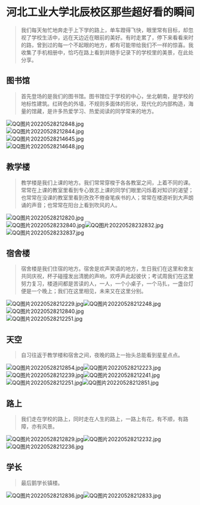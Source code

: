 # 河北工业大学北辰校区那些超好看的瞬间
> 我们每天匆忙地奔走于上下学的路上，单车蹬得飞快，眼里常有目标，却忽视了学校生活中，远在天边近在眼前的美好。有时走累了，停下来看看来时的路，曾到过的每一个不起眼的地方，都有可能带给我们不一样的惊喜。我收集了手机相册中，恰巧在路上看到并随手记录下的学校里的美景，在此处分享。

## 图书馆
> 首先登场的是我们的图书馆。图书馆位于学校的中心，坐北朝南，是学校的地标性建筑。红砖色的外墙，不规则多面体的形状，现代化的内部构造，海量的馆藏，是许多热爱学习、热爱阅读的同学常来的地方。

![QQ图片20220528212848.jpg](https://cdn.nlark.com/yuque/0/2022/jpeg/12444177/1653746748126-73f51d57-5cc6-4da2-bce4-764e943f4c11.jpeg#clientId=ue688e08a-5fb2-4&crop=0&crop=0&crop=1&crop=1&from=drop&id=u11ec5e7f&margin=%5Bobject%20Object%5D&name=QQ%E5%9B%BE%E7%89%8720220528212848.jpg&originHeight=2736&originWidth=3648&originalType=binary&ratio=1&rotation=0&showTitle=false&size=1101667&status=done&style=none&taskId=ufcbdd66c-5876-4024-b9d2-621a0542fdd&title=)<br />![QQ图片20220528212844.jpg](https://cdn.nlark.com/yuque/0/2022/jpeg/12444177/1653746763144-2e820e39-3248-4cf9-900a-0f918189032c.jpeg#clientId=ue688e08a-5fb2-4&crop=0&crop=0&crop=1&crop=1&from=drop&id=u93aca801&margin=%5Bobject%20Object%5D&name=QQ%E5%9B%BE%E7%89%8720220528212844.jpg&originHeight=2736&originWidth=3648&originalType=binary&ratio=1&rotation=0&showTitle=false&size=1545722&status=done&style=none&taskId=u6b782bf4-1270-457d-8e2a-90bb0f7fe79&title=)<br />![QQ图片20220528214645.jpg](https://cdn.nlark.com/yuque/0/2022/jpeg/12444177/1653746777306-6cd1e4b4-f891-4f8b-90f6-ac29d5bc68ac.jpeg#clientId=ue688e08a-5fb2-4&crop=0&crop=0&crop=1&crop=1&from=drop&id=ud9195f51&margin=%5Bobject%20Object%5D&name=QQ%E5%9B%BE%E7%89%8720220528214645.jpg&originHeight=2736&originWidth=3648&originalType=binary&ratio=1&rotation=0&showTitle=false&size=3075880&status=done&style=none&taskId=uadd9f62d-8b22-4975-99d8-ad2ec4399a6&title=)<br />![QQ图片20220528214648.jpg](https://cdn.nlark.com/yuque/0/2022/jpeg/12444177/1653746784906-2446e3f1-bb40-452f-9bf0-8052758ef7a5.jpeg#clientId=ue688e08a-5fb2-4&crop=0&crop=0&crop=1&crop=1&from=drop&id=u70bf7150&margin=%5Bobject%20Object%5D&name=QQ%E5%9B%BE%E7%89%8720220528214648.jpg&originHeight=2736&originWidth=3648&originalType=binary&ratio=1&rotation=0&showTitle=false&size=1840922&status=done&style=none&taskId=u1ec95b30-bf6b-4dcb-82ea-57855947b21&title=)
## 教学楼
> 教学楼是我们上课的地方。我们常常穿梭于各各教室之间，上着不同的课。常常在上课的教室里看到专心致志上课的同学们眼里闪烁着对知识的渴望；也常常在没课的教室里看到孜孜不倦奋笔疾书的人；常常在楼道听到大声朗诵的声音；也常常在阳台上看到吹风的人。

![QQ图片20220528212820.jpg](https://cdn.nlark.com/yuque/0/2022/jpeg/12444177/1653746927523-e4d94947-2222-4f69-b811-647852ab80c7.jpeg#clientId=ue688e08a-5fb2-4&crop=0&crop=0&crop=1&crop=1&from=drop&id=ud8dec41c&margin=%5Bobject%20Object%5D&name=QQ%E5%9B%BE%E7%89%8720220528212820.jpg&originHeight=2736&originWidth=3648&originalType=binary&ratio=1&rotation=0&showTitle=false&size=2559745&status=done&style=none&taskId=uac5820dc-fabf-4b3c-98a8-1014778e21d&title=)<br />![QQ图片20220528232840.jpg](https://cdn.nlark.com/yuque/0/2022/jpeg/12444177/1653751763089-7db081ac-062c-47f5-978f-dcb333e27c8f.jpeg#clientId=ue688e08a-5fb2-4&crop=0&crop=0&crop=1&crop=1&from=paste&height=2189&id=uf003cb30&margin=%5Bobject%20Object%5D&name=QQ%E5%9B%BE%E7%89%8720220528232840.jpg&originHeight=2736&originWidth=3648&originalType=binary&ratio=1&rotation=0&showTitle=false&size=2237999&status=done&style=none&taskId=uab0ae972-5b36-4dd1-84e3-61cf1d5c2b4&title=&width=2918.4)![QQ图片20220528232832.jpg](https://cdn.nlark.com/yuque/0/2022/jpeg/12444177/1653751762931-8e74b407-8994-4805-bdee-1d5675476cf7.jpeg#clientId=ue688e08a-5fb2-4&crop=0&crop=0&crop=1&crop=1&from=paste&height=2189&id=u47a08d61&margin=%5Bobject%20Object%5D&name=QQ%E5%9B%BE%E7%89%8720220528232832.jpg&originHeight=2736&originWidth=3648&originalType=binary&ratio=1&rotation=0&showTitle=false&size=2000070&status=done&style=none&taskId=ue9247467-28e3-47b5-96a6-12e8cc7d704&title=&width=2918.4)![QQ图片20220528232837.jpg](https://cdn.nlark.com/yuque/0/2022/jpeg/12444177/1653751762904-7d7ec510-b6de-42dc-a880-991164241a3a.jpeg#clientId=ue688e08a-5fb2-4&crop=0&crop=0&crop=1&crop=1&from=paste&height=2189&id=u879cf986&margin=%5Bobject%20Object%5D&name=QQ%E5%9B%BE%E7%89%8720220528232837.jpg&originHeight=2736&originWidth=3648&originalType=binary&ratio=1&rotation=0&showTitle=false&size=1982253&status=done&style=none&taskId=ub276183f-881d-4e6c-9687-50711b8d408&title=&width=2918.4)
## 宿舍楼
> 宿舍楼是我们住宿的地方。宿舍是欢声笑语的地方，生日我们在这里和舍友共同庆祝，杯子碰撞发出清脆的声响，欢呼声此起彼伏；考试周我们在这里努力复习，楼道间都是苦读的人，一人，一个小桌子，一个马扎，一盏台灯便是一个晚上；我们在这里相见，未来又在这里分别。

![QQ图片20220528212229.jpg](https://cdn.nlark.com/yuque/0/2022/jpeg/12444177/1653752246548-b23005da-6e15-4937-b0ad-4c0b5b7e9254.jpeg#clientId=ue688e08a-5fb2-4&crop=0&crop=0&crop=1&crop=1&from=paste&height=2189&id=ub5d02077&margin=%5Bobject%20Object%5D&name=QQ%E5%9B%BE%E7%89%8720220528212229.jpg&originHeight=2736&originWidth=3648&originalType=binary&ratio=1&rotation=0&showTitle=false&size=1944985&status=done&style=none&taskId=uba382f09-748b-4064-b76c-bda6e8c0449&title=&width=2918.4)![QQ图片20220528212248.jpg](https://cdn.nlark.com/yuque/0/2022/jpeg/12444177/1653752246470-22fcfc28-4965-4abd-88a8-ff18c1e993ca.jpeg#clientId=ue688e08a-5fb2-4&crop=0&crop=0&crop=1&crop=1&from=paste&height=2126&id=u91c0382d&margin=%5Bobject%20Object%5D&name=QQ%E5%9B%BE%E7%89%8720220528212248.jpg&originHeight=2658&originWidth=3544&originalType=binary&ratio=1&rotation=0&showTitle=false&size=1828310&status=done&style=none&taskId=u13494461-4d9a-4359-ba0a-464454047d8&title=&width=2835.2)<br />![QQ图片20220528212840.jpg](https://cdn.nlark.com/yuque/0/2022/jpeg/12444177/1653752269277-25bf2dcf-8a0f-47ca-809c-2a355ffed360.jpeg#clientId=ue688e08a-5fb2-4&crop=0&crop=0&crop=1&crop=1&from=paste&height=2189&id=u66d79651&margin=%5Bobject%20Object%5D&name=QQ%E5%9B%BE%E7%89%8720220528212840.jpg&originHeight=2736&originWidth=3648&originalType=binary&ratio=1&rotation=0&showTitle=false&size=1850528&status=done&style=none&taskId=u30149bc1-f3d0-46ad-ae8d-72de48011f8&title=&width=2918.4)<br />![QQ图片20220528212251.jpg](https://cdn.nlark.com/yuque/0/2022/jpeg/12444177/1653752614697-bd4fc8e8-1d93-4716-8818-56ba9c0b93b5.jpeg#clientId=ue688e08a-5fb2-4&crop=0&crop=0&crop=1&crop=1&from=paste&height=2765&id=u330ef45c&margin=%5Bobject%20Object%5D&name=QQ%E5%9B%BE%E7%89%8720220528212251.jpg&originHeight=3456&originWidth=4608&originalType=binary&ratio=1&rotation=0&showTitle=false&size=3245305&status=done&style=none&taskId=uff144210-f424-44ef-9383-91b3f7e65ed&title=&width=3686.4)
## 天空
> 自习往返于教学楼和宿舍之间，夜晚的路上一抬头总能看到星星点点。

![QQ图片20220528212854.jpg](https://cdn.nlark.com/yuque/0/2022/jpeg/12444177/1653752641039-7f085952-858d-48c8-a4c1-4ee381975ce1.jpeg#clientId=ue688e08a-5fb2-4&crop=0&crop=0&crop=1&crop=1&from=paste&height=864&id=u838237ef&margin=%5Bobject%20Object%5D&name=QQ%E5%9B%BE%E7%89%8720220528212854.jpg&originHeight=1080&originWidth=1439&originalType=binary&ratio=1&rotation=0&showTitle=false&size=606727&status=done&style=none&taskId=u910c4e75-68ef-41f3-b01d-8f558f5cf78&title=&width=1151.2)![QQ图片20220528212223.jpg](https://cdn.nlark.com/yuque/0/2022/jpeg/12444177/1653752643717-d9aa1c0f-6932-4a22-a15d-4940164786c4.jpeg#clientId=ue688e08a-5fb2-4&crop=0&crop=0&crop=1&crop=1&from=paste&height=2189&id=u3da58c1f&margin=%5Bobject%20Object%5D&name=QQ%E5%9B%BE%E7%89%8720220528212223.jpg&originHeight=2736&originWidth=3648&originalType=binary&ratio=1&rotation=0&showTitle=false&size=1734826&status=done&style=none&taskId=ucadc07b2-3b9c-4d6d-9580-378b3bcf116&title=&width=2918.4)![QQ图片20220528212239.jpg](https://cdn.nlark.com/yuque/0/2022/jpeg/12444177/1653752644084-6bc791ac-7b78-4b8c-ab9d-60ed75be5b0c.jpeg#clientId=ue688e08a-5fb2-4&crop=0&crop=0&crop=1&crop=1&from=paste&height=2189&id=u15e9fb73&margin=%5Bobject%20Object%5D&name=QQ%E5%9B%BE%E7%89%8720220528212239.jpg&originHeight=2736&originWidth=3648&originalType=binary&ratio=1&rotation=0&showTitle=false&size=1977835&status=done&style=none&taskId=u446b38e5-013a-41b8-b0b5-20828fe26d4&title=&width=2918.4)![QQ图片20220528212241.jpg](https://cdn.nlark.com/yuque/0/2022/jpeg/12444177/1653752643703-ed19356c-177c-4097-b61a-80bc5775722d.jpeg#clientId=ue688e08a-5fb2-4&crop=0&crop=0&crop=1&crop=1&from=paste&height=2189&id=u84386c26&margin=%5Bobject%20Object%5D&name=QQ%E5%9B%BE%E7%89%8720220528212241.jpg&originHeight=2736&originWidth=3648&originalType=binary&ratio=1&rotation=0&showTitle=false&size=1673354&status=done&style=none&taskId=u640b6272-db46-4801-a613-9e2cfcc8539&title=&width=2918.4)![QQ图片20220528212251.jpg](https://cdn.nlark.com/yuque/0/2022/jpeg/12444177/1653752645324-5eed930b-9c8f-4b73-b531-3775579a6e9d.jpeg#clientId=ue688e08a-5fb2-4&crop=0&crop=0&crop=1&crop=1&from=paste&height=2765&id=u074b7011&margin=%5Bobject%20Object%5D&name=QQ%E5%9B%BE%E7%89%8720220528212251.jpg&originHeight=3456&originWidth=4608&originalType=binary&ratio=1&rotation=0&showTitle=false&size=3245305&status=done&style=none&taskId=u38c7efcf-2064-488d-a8fa-6e80932afb3&title=&width=3686.4)![QQ图片20220528212851.jpg](https://cdn.nlark.com/yuque/0/2022/jpeg/12444177/1653752645365-5b46d916-a72e-4794-8af0-4466dfbe6b75.jpeg#clientId=ue688e08a-5fb2-4&crop=0&crop=0&crop=1&crop=1&from=paste&height=2189&id=u5664564f&margin=%5Bobject%20Object%5D&name=QQ%E5%9B%BE%E7%89%8720220528212851.jpg&originHeight=2736&originWidth=3648&originalType=binary&ratio=1&rotation=0&showTitle=false&size=2165533&status=done&style=none&taskId=uf08db5b4-550a-4146-b771-932a5211786&title=&width=2918.4)
## 路上
> 我们走在学校的路上，同时走在人生的路上，一路上有花，有不顺，有路障，亦有风景。

![QQ图片20220528212829.jpg](https://cdn.nlark.com/yuque/0/2022/jpeg/12444177/1653752800959-70893aa3-6083-4da4-b22f-7bf5a08e567b.jpeg#clientId=ue688e08a-5fb2-4&crop=0&crop=0&crop=1&crop=1&from=paste&height=2189&id=u9f93292d&margin=%5Bobject%20Object%5D&name=QQ%E5%9B%BE%E7%89%8720220528212829.jpg&originHeight=2736&originWidth=3648&originalType=binary&ratio=1&rotation=0&showTitle=false&size=6202502&status=done&style=none&taskId=u43030b7b-ced7-4d7a-a752-ddd9cc61cbd&title=&width=2918.4)![QQ图片20220528212232.jpg](https://cdn.nlark.com/yuque/0/2022/jpeg/12444177/1653752799659-22e5feb7-9b4b-4217-bb84-7129d4f32eb3.jpeg#clientId=ue688e08a-5fb2-4&crop=0&crop=0&crop=1&crop=1&from=paste&height=2189&id=u2d53aa6e&margin=%5Bobject%20Object%5D&name=QQ%E5%9B%BE%E7%89%8720220528212232.jpg&originHeight=2736&originWidth=3648&originalType=binary&ratio=1&rotation=0&showTitle=false&size=4895601&status=done&style=none&taskId=u67b314f0-6907-492a-a2fb-f8376534c71&title=&width=2918.4)![QQ图片20220528212236.jpg](https://cdn.nlark.com/yuque/0/2022/jpeg/12444177/1653752800598-6b8bdc0b-cf7c-486d-8203-338d688e4398.jpeg#clientId=ue688e08a-5fb2-4&crop=0&crop=0&crop=1&crop=1&from=paste&height=2189&id=u462845c5&margin=%5Bobject%20Object%5D&name=QQ%E5%9B%BE%E7%89%8720220528212236.jpg&originHeight=2736&originWidth=3648&originalType=binary&ratio=1&rotation=0&showTitle=false&size=5547524&status=done&style=none&taskId=ucf061057-d3a2-4b43-842a-bdc916c21bc&title=&width=2918.4)
## 学长
> 最后鹅学长镇楼。

![QQ图片20220528212836.jpg](https://cdn.nlark.com/yuque/0/2022/jpeg/12444177/1653752838664-40370128-d106-4807-8d22-210844430d39.jpeg#clientId=ue688e08a-5fb2-4&crop=0&crop=0&crop=1&crop=1&from=paste&height=2189&id=u80c63e4e&margin=%5Bobject%20Object%5D&name=QQ%E5%9B%BE%E7%89%8720220528212836.jpg&originHeight=2736&originWidth=3648&originalType=binary&ratio=1&rotation=0&showTitle=false&size=2500488&status=done&style=none&taskId=ubc32d20d-ecf6-46e3-ad58-e7d52bd0b02&title=&width=2918.4)![QQ图片20220528212833.jpg](https://cdn.nlark.com/yuque/0/2022/jpeg/12444177/1653752838757-a71fa030-b2ce-47be-9861-34d8620423cb.jpeg#clientId=ue688e08a-5fb2-4&crop=0&crop=0&crop=1&crop=1&from=paste&height=2189&id=u2b422105&margin=%5Bobject%20Object%5D&name=QQ%E5%9B%BE%E7%89%8720220528212833.jpg&originHeight=2736&originWidth=3648&originalType=binary&ratio=1&rotation=0&showTitle=false&size=2624725&status=done&style=none&taskId=u1c71aa2e-7322-4c42-8edc-daeebbe1306&title=&width=2918.4)
